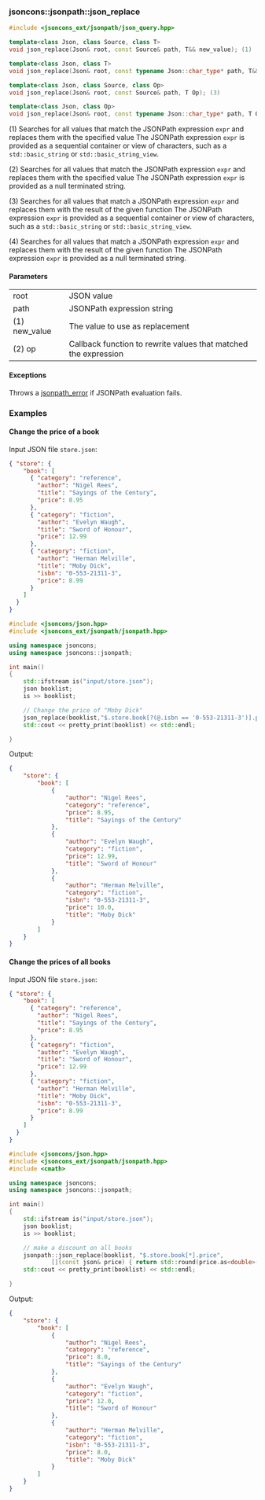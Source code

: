 ### jsoncons::jsonpath::json_replace

```c++
#include <jsoncons_ext/jsonpath/json_query.hpp>

template<class Json, class Source, class T>
void json_replace(Json& root, const Source& path, T&& new_value); (1)

template<class Json, class T>
void json_replace(Json& root, const typename Json::char_type* path, T&& new_value); (2)

template<class Json, class Source, class Op>
void json_replace(Json& root, const Source& path, T Op); (3)

template<class Json, class Op>
void json_replace(Json& root, const typename Json::char_type* path, T Op); (4)
```

(1) Searches for all values that match the JSONPath expression `expr` and replaces them with the specified value
The JSONPath expression `expr` is provided as a sequential container 
or view of characters, such as a `std::basic_string` or `std::basic_string_view`.

(2) Searches for all values that match the JSONPath expression `expr` and replaces them with the specified value
The JSONPath expression `expr` is provided as a null terminated string.

(3) Searches for all values that match a JSONPath expression `expr` and replaces them with the result of the given function
The JSONPath expression `expr` is provided as a sequential container 
or view of characters, such as a `std::basic_string` or `std::basic_string_view`.

(4) Searches for all values that match a JSONPath expression `expr` and replaces them with the result of the given function
The JSONPath expression `expr` is provided as a null terminated string.

#### Parameters

<table>
  <tr>
    <td>root</td>
    <td>JSON value</td> 
  </tr>
  <tr>
    <td>path</td>
    <td>JSONPath expression string</td> 
  </tr>
  <tr>
    <td>(1) new_value</td>
    <td>The value to use as replacement</td> 
  </tr>
  <tr>
    <td>(2) op</td>
    <td>Callback function to rewrite values that matched the expression</td> 
  </tr>
</table>

#### Exceptions

Throws a [jsonpath_error](jsonpath_error.md) if JSONPath evaluation fails.

### Examples

#### Change the price of a book

Input JSON file `store.json`:

```json
{ "store": {
    "book": [ 
      { "category": "reference",
        "author": "Nigel Rees",
        "title": "Sayings of the Century",
        "price": 8.95
      },
      { "category": "fiction",
        "author": "Evelyn Waugh",
        "title": "Sword of Honour",
        "price": 12.99
      },
      { "category": "fiction",
        "author": "Herman Melville",
        "title": "Moby Dick",
        "isbn": "0-553-21311-3",
        "price": 8.99
      }
    ]
  }
}
```
```c++
#include <jsoncons/json.hpp>
#include <jsoncons_ext/jsonpath/jsonpath.hpp>

using namespace jsoncons;
using namespace jsoncons::jsonpath;

int main()
{
    std::ifstream is("input/store.json");
    json booklist;
    is >> booklist;

    // Change the price of "Moby Dick"
    json_replace(booklist,"$.store.book[?(@.isbn == '0-553-21311-3')].price",10.0);
    std::cout << pretty_print(booklist) << std::endl;

}
```
Output:
```json
{
    "store": {
        "book": [
            {
                "author": "Nigel Rees",
                "category": "reference",
                "price": 8.95,
                "title": "Sayings of the Century"
            },
            {
                "author": "Evelyn Waugh",
                "category": "fiction",
                "price": 12.99,
                "title": "Sword of Honour"
            },
            {
                "author": "Herman Melville",
                "category": "fiction",
                "isbn": "0-553-21311-3",
                "price": 10.0,
                "title": "Moby Dick"
            }
        ]
    }
}
```

#### Change the prices of all books

Input JSON file `store.json`:

```json
{ "store": {
    "book": [ 
      { "category": "reference",
        "author": "Nigel Rees",
        "title": "Sayings of the Century",
        "price": 8.95
      },
      { "category": "fiction",
        "author": "Evelyn Waugh",
        "title": "Sword of Honour",
        "price": 12.99
      },
      { "category": "fiction",
        "author": "Herman Melville",
        "title": "Moby Dick",
        "isbn": "0-553-21311-3",
        "price": 8.99
      }
    ]
  }
}
```
```c++
#include <jsoncons/json.hpp>
#include <jsoncons_ext/jsonpath/jsonpath.hpp>
#include <cmath>

using namespace jsoncons;
using namespace jsoncons::jsonpath;

int main()
{
    std::ifstream is("input/store.json");
    json booklist;
    is >> booklist;

    // make a discount on all books
	jsonpath::json_replace(booklist, "$.store.book[*].price",
			[](const json& price) { return std::round(price.as<double>() - 1.0); });
    std::cout << pretty_print(booklist) << std::endl;

}
```
Output:
```json
{
    "store": {
        "book": [
            {
                "author": "Nigel Rees", 
                "category": "reference", 
                "price": 8.0, 
                "title": "Sayings of the Century"
            }, 
            {
                "author": "Evelyn Waugh", 
                "category": "fiction", 
                "price": 12.0, 
                "title": "Sword of Honour"
            }, 
            {
                "author": "Herman Melville", 
                "category": "fiction", 
                "isbn": "0-553-21311-3", 
                "price": 8.0, 
                "title": "Moby Dick"
            } 
        ]
    }
}
```

